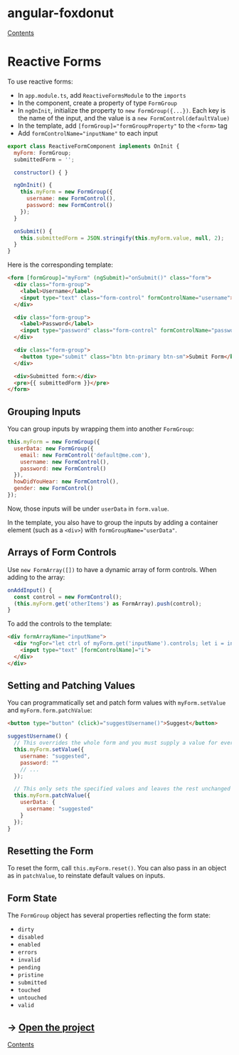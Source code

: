 # angular-foxdonut

[Contents](../README.md)

# Reactive Forms

To use reactive forms:

- In `app.module.ts`, add `ReactiveFormsModule` to the `imports`
- In the component, create a property of type `FormGroup`
- In `ngOnInit`, initialize the property to `new FormGroup({...})`. Each key is the name of the
  input, and the value is a `new FormControl(defaultValue)`
- In the template, add `[formGroup]="formGroupProperty"` to the `<form>` tag
- Add `formControlName="inputName"` to each input

```javascript
export class ReactiveFormComponent implements OnInit {
  myForm: FormGroup;
  submittedForm = '';

  constructor() { }

  ngOnInit() {
    this.myForm = new FormGroup({
      username: new FormControl(),
      password: new FormControl()
    });
  }

  onSubmit() {
    this.submittedForm = JSON.stringify(this.myForm.value, null, 2);
  }
}
```

Here is the corresponding template:

```html
<form [formGroup]="myForm" (ngSubmit)="onSubmit()" class="form">
  <div class="form-group">
    <label>Username</label>
    <input type="text" class="form-control" formControlName="username">
  </div>

  <div class="form-group">
    <label>Password</label>
    <input type="password" class="form-control" formControlName="password">
  </div>

  <div class="form-group">
    <button type="submit" class="btn btn-primary btn-sm">Submit Form</button>
  </div>

  <div>Submitted form:</div>
  <pre>{{ submittedForm }}</pre>
</form>
```

## Grouping Inputs

You can group inputs by wrapping them into another `FormGroup`:

```javascript
this.myForm = new FormGroup({
  userData: new FormGroup({
    email: new FormControl('default@me.com'),
    username: new FormControl(),
    password: new FormControl()
  }),
  howDidYouHear: new FormControl(),
  gender: new FormControl()
});
```

Now, those inputs will be under `userData` in `form.value`.

In the template, you also have to group the inputs by adding a container element (such as a `<div>`)
with `formGroupName="userData"`.

## Arrays of Form Controls

Use `new FormArray([])` to have a dynamic array of form controls. When adding to the array:

```javascript
onAddInput() {
  const control = new FormControl();
  (this.myForm.get('otherItems') as FormArray).push(control);
}
```

To add the controls to the template:

```html
<div formArrayName="inputName">
  <div *ngFor="let ctrl of myForm.get('inputName').controls; let i = index">
    <input type="text" [formControlName]="i">
  </div>
</div>
```

## Setting and Patching Values

You can programmatically set and patch form values with `myForm.setValue` and
`myForm.form.patchValue`:

```html
<button type="button" (click)="suggestUsername()">Suggest</button>
```

```javascript
suggestUsername() {
  // This overrides the whole form and you must supply a value for every input
  this.myForm.setValue({
    username: "suggested",
    password: ""
    // ...
  });

  // This only sets the specified values and leaves the rest unchanged
  this.myForm.patchValue({
    userData: {
      username: "suggested"
    }
  });
}
```

## Resetting the Form

To reset the form, call `this.myForm.reset()`. You can also pass in an object as in `patchValue`, to
reinstate default values on inputs.

## Form State

The `FormGroup` object has several properties reflecting the form state:

- `dirty`
- `disabled`
- `enabled`
- `errors`
- `invalid`
- `pending`
- `pristine`
- `submitted`
- `touched`
- `untouched`
- `valid`

## &rarr; [Open the project](https://stackblitz.com/github/foxdonut/angular-foxdonut/tree/forms?file=src%2Fapp%2Fforms%2Freactive-form%2Freactive-form.component.ts)

[Contents](../README.md)
